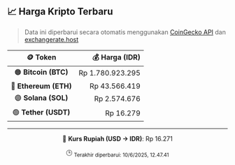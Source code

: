

<!-- HARGA_KRIPTO -->
## 📈 Harga Kripto Terbaru

> Data ini diperbarui secara otomatis menggunakan [CoinGecko API](https://www.coingecko.com/) dan [exchangerate.host](https://exchangerate.host/)

<div align="center">

| 🪙 Token | 💰 Harga (IDR) |
|:------:|---------------:|
| 🟠 **Bitcoin (BTC)**   | Rp 1.780.923.295 |
| 🔵 **Ethereum (ETH)**  | Rp 43.566.419 |
| 🟣 **Solana (SOL)**    | Rp 2.574.676 |
| 🟢 **Tether (USDT)**   | Rp 16.279 |

---

💱 **Kurs Rupiah (USD → IDR)**: Rp 16.271

🕒 <sub>Terakhir diperbarui: 10/6/2025, 12.47.41</sub>

</div>
<!-- /HARGA_KRIPTO -->